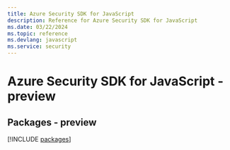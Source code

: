 ```yaml
---
title: Azure Security SDK for JavaScript
description: Reference for Azure Security SDK for JavaScript
ms.date: 03/22/2024
ms.topic: reference
ms.devlang: javascript
ms.service: security
---
```

# Azure Security SDK for JavaScript - preview
## Packages - preview
[!INCLUDE [packages](security-index.md)]
